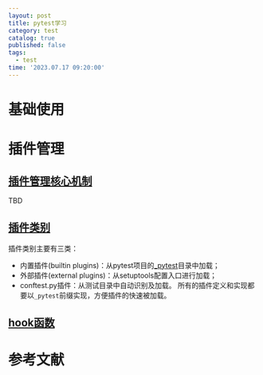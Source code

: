 ```yaml
---
layout: post
title: pytest学习
category: test
catalog: true
published: false
tags:
  - test
time: '2023.07.17 09:20:00'
---
```

# 基础使用
# 插件管理
## [插件管理核心机制](https://github.com/pytest-dev/pluggy/)
TBD

## [插件类别](https://docs.pytest.org/en/latest/how-to/writing_plugins.html)
插件类别主要有三类：
- 内置插件(builtin plugins)：从pytest项目的[_pytest](https://github.com/pytest-dev/pytest/blob/main/src/_pytest)目录中加载；
- 外部插件(external plugins)：从setuptools配置入口进行加载；
- conftest.py插件：从测试目录中自动识别及加载。
所有的插件定义和实现都要以`_pytest`前缀实现，方便插件的快速被加载。

## [hook函数](https://docs.pytest.org/en/latest/how-to/writing_hook_functions.html#writinghooks)


# 参考文献
